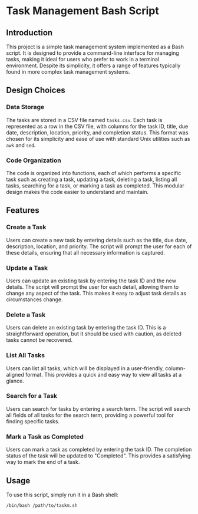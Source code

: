 # Task Management Bash Script

## Introduction

This project is a simple task management system implemented as a Bash script. It is designed to provide a command-line interface for managing tasks, making it ideal for users who prefer to work in a terminal environment. Despite its simplicity, it offers a range of features typically found in more complex task management systems.

## Design Choices

### Data Storage

The tasks are stored in a CSV file named `tasks.csv`. Each task is represented as a row in the CSV file, with columns for the task ID, title, due date, description, location, priority, and completion status. This format was chosen for its simplicity and ease of use with standard Unix utilities such as `awk` and `sed`.

### Code Organization

The code is organized into functions, each of which performs a specific task such as creating a task, updating a task, deleting a task, listing all tasks, searching for a task, or marking a task as completed. This modular design makes the code easier to understand and maintain.

## Features

### Create a Task

Users can create a new task by entering details such as the title, due date, description, location, and priority. The script will prompt the user for each of these details, ensuring that all necessary information is captured.

### Update a Task

Users can update an existing task by entering the task ID and the new details. The script will prompt the user for each detail, allowing them to change any aspect of the task. This makes it easy to adjust task details as circumstances change.

### Delete a Task

Users can delete an existing task by entering the task ID. This is a straightforward operation, but it should be used with caution, as deleted tasks cannot be recovered.

### List All Tasks

Users can list all tasks, which will be displayed in a user-friendly, column-aligned format. This provides a quick and easy way to view all tasks at a glance.

### Search for a Task

Users can search for tasks by entering a search term. The script will search all fields of all tasks for the search term, providing a powerful tool for finding specific tasks.

### Mark a Task as Completed

Users can mark a task as completed by entering the task ID. The completion status of the task will be updated to "Completed". This provides a satisfying way to mark the end of a task.

## Usage

To use this script, simply run it in a Bash shell:

```shellscript
/bin/bash /path/to/taskm.sh
